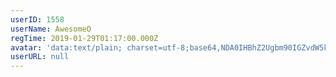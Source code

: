```yaml
---
userID: 1558
userName: AwesomeO
regTime: 2019-01-29T01:17:00.000Z
avatar: 'data:text/plain; charset=utf-8;base64,NDA0IHBhZ2Ugbm90IGZvdW5kCg=='
userURL: null
---
```



